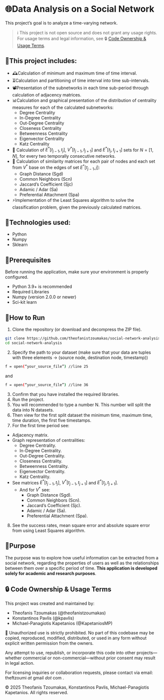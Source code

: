 # 🌐Data Analysis on a Social Network
This project’s goal is to analyze a time-varying network.
> ℹ️ This project is not open source and does not grant any usage rights.
> For usage terms and legal information, see 🔒 [Code Ownership & Usage Terms](#-code-ownership--usage-terms).

## 🚀This project includes:
 - 🕰️Calculation of minimum and maximum time of time interval.
 - ⏳Calculation and partitioning of time interval into time sub-intervals.
 - 📽️Presentation of the subnetworks in each time sub-period through calculation of adjacency matrices.
 - 📊Calculation and graphical presentation of the distribution of centrality measures for each of the calculated subnetworks:
   - Degree Centrality
   - In-Degree Centrality
   - Out-Degree Centrality
   - Closeness Centrality
   - Betweenness Centrality
   - Eigenvector Centrality
   - Katz Centrality
 - 🧮 Calculation of $`Ε^*[t_{j-1},t_j]`$, $`V^*[t_{j-1},t_{j+1}]`$ and $`Ε^*[t_j,t_{j+1}]`$ sets for $`N=[1,N]`$, for every two temporally consecutive networks.
 - 🔢 Calculation of similarity matrices for each pair of nodes and each set from $`V^*`$ base on the edges of set $`Ε^*[t_{j-1},j]`$:
   - Graph Distance (Sgd)
   - Common Neighbors (Scn)
   - Jaccard’s Coefficient (Sjc)
   - Adamic / Adar (Sa)
   - Preferential Attachment (Spa)
 - ⚡Implementation of the Least Squares algorithm to solve the classification problem, given the previously calculated matrices.

## 🧠Technologies used:
 - Python
 - Numpy
 - Sklearn

## 🧰Prerequisites

Before running the application, make sure your environment is properly configured.
 - Python 3.9+ is recommended
 - Required Libraries
 - Numpy (version 2.0.0 or newer)
 - Sci-kit learn

## 🧪How to Run
1. Clone the repository (or download and decompress the ZIP file).
```bash
git clone https://github.com/theofanistzoumakas/social-network-analysis.git
cd social-network-analysis
```

2. Specify the path to your dataset (make sure that your data are tuples with three elements -> (source node, destination node, timestamp))
```bash
f = open(“your_source_file”) //line 25
```
and
```bash
f = open(“your_source_file”) //line 36
```

3. Confirm that you have installed the required libraries.
4. Run the project.
5. You will recommended to type a number N. This number will split the data into N datasets.
6. Then view for the first split dataset the minimum time, maximum time, time duration, the first five timestamps.
7. For the first time period see:
  - Adjacency matrix.
  - Graph representation of centralities:
    - Degree Centrality.
    - In-Degree Centrality.
    - Out-Degree Centrality.
    - Closeness Centrality.
    - Betweenness Centrality.
    - Eigenvector Centrality.
    - Katz Centrality.
   - See matrices $`Ε^*[t_{j-1},t_j]`$, $`V^*[t_{j-1},t_{j+1}]`$ and $`Ε^*[t_j,t_{j+1}]`$.
     - And for $`V^*`$ see:
        - Graph Distance (Sgd).
		- Common Neighbors (Scn).
        - Jaccard’s Coefficient (Sjc).
		- Adamic / Adar (Sa).
		- Preferential Attachment (Spa).
8. See the success rates, mean square error and absolute square error from using Least Squares algorithm.

## 🎯Purpose
The purpose was to explore how useful information can be extracted from a social network, regarding the properties of users as well as the relationships between them over a specific period of time. **This application is developed solely for academic and research purposes**.


## 🔒 Code Ownership & Usage Terms
This project was created and maintained by:
 - Theofanis Tzoumakas (@theofanistzoumakas)
 - Konstantinos Pavlis (@kpavlis)
 - Michael-Panagiotis Kapetanios (@KapetaniosMP)

🚫 Unauthorized use is strictly prohibited.
No part of this codebase may be copied, reproduced, modified, distributed, or used in any form without explicit written permission from the owners.

Any attempt to use, republish, or incorporate this code into other projects—whether commercial or non-commercial—without prior consent may result in legal action.

For licensing inquiries or collaboration requests, please contact via email: theftzoumi _at_ gmail _dot_ com .

© 2025 Theofanis Tzoumakas, Konstantinos Pavlis, Michael-Panagiotis Kapetanios. All rights reserved.
